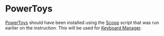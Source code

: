 # PowerToys
[PowerToys](https://scoop.sh/#/apps?q=powertoys&s=0&d=1&o=true) should have been installed using the [Scoop](https://scoop.sh/) script that was run earlier on the instruction. This will be used for [Keyboard Manager](../keyboard-manager.md).

